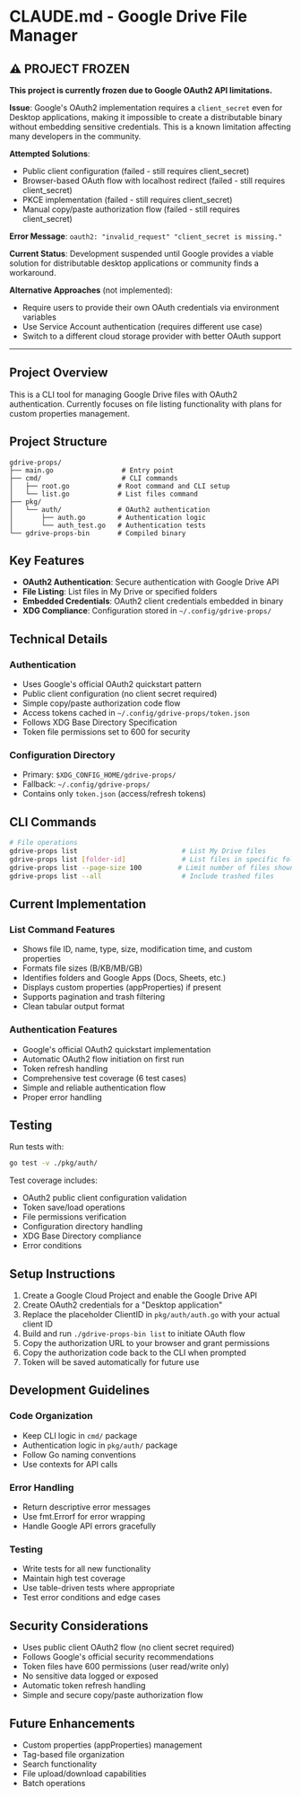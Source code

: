 # CLAUDE.md - Google Drive File Manager

## ⚠️ PROJECT FROZEN

**This project is currently frozen due to Google OAuth2 API limitations.**

**Issue**: Google's OAuth2 implementation requires a `client_secret` even for Desktop applications, making it impossible to create a distributable binary without embedding sensitive credentials. This is a known limitation affecting many developers in the community.

**Attempted Solutions**:
- Public client configuration (failed - still requires client_secret)
- Browser-based OAuth flow with localhost redirect (failed - still requires client_secret)
- PKCE implementation (failed - still requires client_secret)
- Manual copy/paste authorization flow (failed - still requires client_secret)

**Error Message**: `oauth2: "invalid_request" "client_secret is missing."`

**Current Status**: Development suspended until Google provides a viable solution for distributable desktop applications or community finds a workaround.

**Alternative Approaches** (not implemented):
- Require users to provide their own OAuth credentials via environment variables
- Use Service Account authentication (requires different use case)
- Switch to a different cloud storage provider with better OAuth support

---

## Project Overview

This is a CLI tool for managing Google Drive files with OAuth2 authentication. Currently focuses on file listing functionality with plans for custom properties management.

## Project Structure

```
gdrive-props/
├── main.go                 # Entry point
├── cmd/                    # CLI commands
│   ├── root.go            # Root command and CLI setup
│   └── list.go            # List files command
├── pkg/
│   └── auth/              # OAuth2 authentication
│       ├── auth.go        # Authentication logic
│       └── auth_test.go   # Authentication tests
└── gdrive-props-bin       # Compiled binary
```

## Key Features

- **OAuth2 Authentication**: Secure authentication with Google Drive API
- **File Listing**: List files in My Drive or specified folders
- **Embedded Credentials**: OAuth2 client credentials embedded in binary
- **XDG Compliance**: Configuration stored in `~/.config/gdrive-props/`

## Technical Details

### Authentication
- Uses Google's official OAuth2 quickstart pattern
- Public client configuration (no client secret required)
- Simple copy/paste authorization code flow
- Access tokens cached in `~/.config/gdrive-props/token.json`
- Follows XDG Base Directory Specification
- Token file permissions set to 600 for security

### Configuration Directory
- Primary: `$XDG_CONFIG_HOME/gdrive-props/`
- Fallback: `~/.config/gdrive-props/`
- Contains only `token.json` (access/refresh tokens)

## CLI Commands

```bash
# File operations
gdrive-props list                          # List My Drive files
gdrive-props list [folder-id]              # List files in specific folder
gdrive-props list --page-size 100         # Limit number of files shown
gdrive-props list --all                    # Include trashed files
```

## Current Implementation

### List Command Features
- Shows file ID, name, type, size, modification time, and custom properties
- Formats file sizes (B/KB/MB/GB)
- Identifies folders and Google Apps (Docs, Sheets, etc.)
- Displays custom properties (appProperties) if present
- Supports pagination and trash filtering
- Clean tabular output format

### Authentication Features
- Google's official OAuth2 quickstart implementation
- Automatic OAuth2 flow initiation on first run
- Token refresh handling
- Comprehensive test coverage (6 test cases)
- Simple and reliable authentication flow
- Proper error handling

## Testing

Run tests with:
```bash
go test -v ./pkg/auth/
```

Test coverage includes:
- OAuth2 public client configuration validation
- Token save/load operations  
- File permissions verification
- Configuration directory handling
- XDG Base Directory compliance
- Error conditions

## Setup Instructions

1. Create a Google Cloud Project and enable the Google Drive API
2. Create OAuth2 credentials for a "Desktop application"
3. Replace the placeholder ClientID in `pkg/auth/auth.go` with your actual client ID
4. Build and run `./gdrive-props-bin list` to initiate OAuth flow
5. Copy the authorization URL to your browser and grant permissions
6. Copy the authorization code back to the CLI when prompted
7. Token will be saved automatically for future use

## Development Guidelines

### Code Organization
- Keep CLI logic in `cmd/` package
- Authentication logic in `pkg/auth/` package
- Follow Go naming conventions
- Use contexts for API calls

### Error Handling
- Return descriptive error messages
- Use fmt.Errorf for error wrapping
- Handle Google API errors gracefully

### Testing
- Write tests for all new functionality
- Maintain high test coverage
- Use table-driven tests where appropriate
- Test error conditions and edge cases

## Security Considerations

- Uses public client OAuth2 flow (no client secret required)
- Follows Google's official security recommendations
- Token files have 600 permissions (user read/write only)
- No sensitive data logged or exposed
- Automatic token refresh handling
- Simple and secure copy/paste authorization flow

## Future Enhancements

- Custom properties (appProperties) management
- Tag-based file organization
- Search functionality
- File upload/download capabilities
- Batch operations